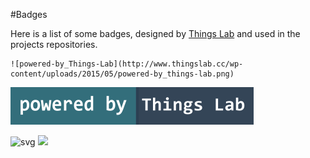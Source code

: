 #Badges

Here is a list of some badges, designed by [Things Lab](www.thingslab.cc) and used in the projects repositories.

```
![powered-by_Things-Lab](http://www.thingslab.cc/wp-content/uploads/2015/05/powered-by_things-lab.png)
```
![png](https://raw.githubusercontent.com/thingslab/badges/master/badges/test/powered-by_things-lab.png)

![svg](https://cdn.rawgit.com/thingslab/badges/master/badges/test/tst.svg)
<img src="https://cdn.rawgit.com/thingslab/badges/master/badges/test/tst.svg" >
